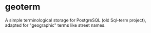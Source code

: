 # geoterm
A simple terminological storage for PostgreSQL (old Sql-term project), adapted for "geographic" terms like street names.

